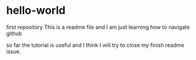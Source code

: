 # hello-world
first repository
This is a readme file and I am just learning how to navigate github

so far the tutorial is useful and I think I will try to close
my finish readme issue.

